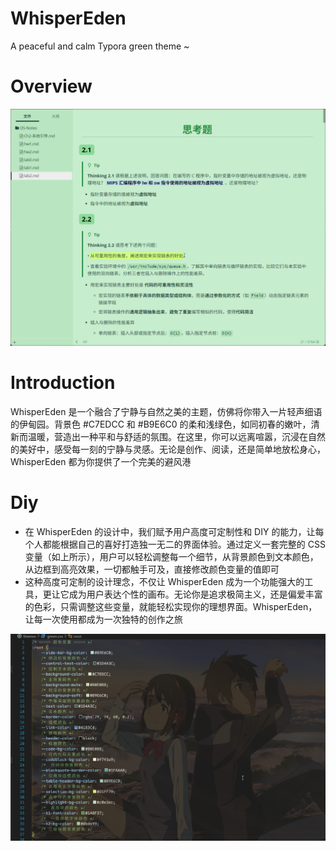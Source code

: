 # WhisperEden
A peaceful and calm Typora green theme ~  

# Overview
![](./assets/overview.png)

# Introduction
WhisperEden 是一个融合了宁静与自然之美的主题，仿佛将你带入一片轻声细语的伊甸园。背景色 #C7EDCC 和 #B9E6C0 的柔和浅绿色，如同初春的嫩叶，清新而温暖，营造出一种平和与舒适的氛围。在这里，你可以远离喧嚣，沉浸在自然的美好中，感受每一刻的宁静与灵感。无论是创作、阅读，还是简单地放松身心，WhisperEden 都为你提供了一个完美的避风港

# Diy
* 在 WhisperEden 的设计中，我们赋予用户高度可定制性和 DIY 的能力，让每个人都能根据自己的喜好打造独一无二的界面体验。通过定义一套完整的 CSS 变量（如上所示），用户可以轻松调整每一个细节，从背景颜色到文本颜色，从边框到高亮效果，一切都触手可及，直接修改颜色变量的值即可  
* 这种高度可定制的设计理念，不仅让 WhisperEden 成为一个功能强大的工具，更让它成为用户表达个性的画布。无论你是追求极简主义，还是偏爱丰富的色彩，只需调整这些变量，就能轻松实现你的理想界面。WhisperEden，让每一次使用都成为一次独特的创作之旅  

![diy-color](./assets/diy-color.png)
